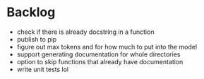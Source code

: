 # Backlog

- check if there is already docstring in a function
- publish to pip
- figure out max tokens and for how much to put into the model
- support generating documentation for whole directories
- option to skip functions that already have documentation
- write unit tests lol